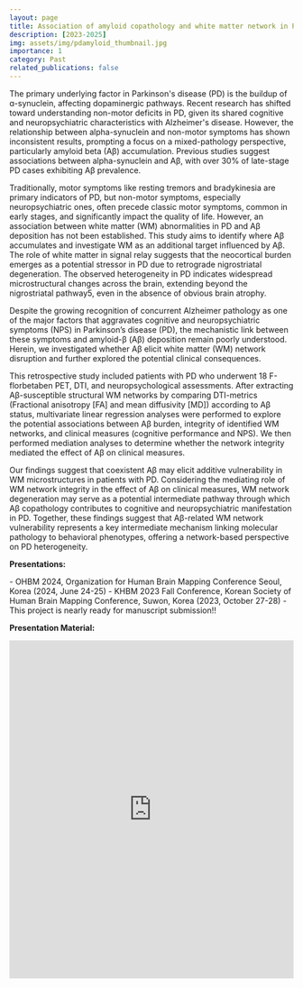 ```yaml
---
layout: page
title: Association of amyloid copathology and white matter network in Parkinson’ disease
description: [2023-2025]
img: assets/img/pdamyloid_thumbnail.jpg
importance: 1
category: Past
related_publications: false
---
```


The primary underlying factor in Parkinson's disease (PD) is the buildup of ɑ-synuclein, affecting dopaminergic pathways. Recent research has shifted toward understanding non-motor deficits in PD, given its shared cognitive and neuropsychiatric characteristics with Alzheimer's disease. However, the relationship between alpha-synuclein and non-motor symptoms has shown inconsistent results, prompting a focus on a mixed-pathology perspective, particularly amyloid beta (Aβ) accumulation. Previous studies suggest associations between alpha-synuclein and Aβ, with over 30% of late-stage PD cases exhibiting Aβ prevalence.

Traditionally, motor symptoms like resting tremors and bradykinesia are primary indicators of PD, but non-motor symptoms, especially neuropsychiatric ones, often precede classic motor symptoms, common in early stages, and significantly impact the quality of life. However, an association between white matter (WM) abnormalities in PD and Aβ deposition has not been established. This study aims to identify where Aβ accumulates and investigate WM as an additional target influenced by Aβ. The role of white matter in signal relay suggests that the neocortical burden emerges as a potential stressor in PD due to retrograde nigrostriatal degeneration. The observed heterogeneity in PD indicates widespread microstructural changes across the brain, extending beyond the nigrostriatal pathway5, even in the absence of obvious brain atrophy.

Despite the growing recognition of concurrent Alzheimer pathology as one of the major factors that aggravates cognitive and neuropsychiatric symptoms (NPS) in Parkinson’s disease (PD), the mechanistic link between these symptoms and amyloid-β (Aβ) deposition remain poorly understood. Herein, we investigated whether Aβ elicit white matter (WM) network disruption and further explored the potential clinical consequences.

This retrospective study included patients with PD who underwent 18 F-florbetaben PET, DTI, and neuropsychological assessments. After extracting Aβ-susceptible structural WM networks by comparing DTI-metrics (Fractional anisotropy [FA] and mean diffusivity [MD]) according to Aβ status, multivariate linear regression analyses were performed to explore the potential associations between Aβ burden, integrity of identified WM networks, and clinical measures (cognitive performance and NPS). We then performed mediation analyses to determine whether the network integrity mediated the effect of Aβ on clinical measures.

Our findings suggest that coexistent Aβ may elicit additive vulnerability in WM microstructures in patients with PD. Considering the mediating role of WM network integrity in the effect of Aβ on clinical measures, WM network degeneration may serve as a potential intermediate pathway through which Aβ copathology contributes to cognitive and neuropsychiatric manifestation in PD. Together, these findings suggest that Aβ-related WM network vulnerability represents a key intermediate mechanism linking molecular pathology to behavioral phenotypes, offering a network-based perspective on PD heterogeneity.

<p style="font-weight:700;">Presentations:</p>
- OHBM 2024, Organization for Human Brain Mapping Conference Seoul, Korea (2024, June 24-25)
- KHBM 2023 Fall Conference, Korean Society of Human Brain Mapping Conference, Suwon, Korea (2023, October 27-28)
- This project is nearly ready for manuscript submission!!

<p style="font-weight:700;">Presentation Material:</p>
<div style="position:relative; padding-top: 0;">
  <iframe
    src="https://drive.google.com/file/d/1mC-sypo8Izg4z9bcr12q0XrndXSnHlMr/preview"
    width="100%"
    height="600"
    allow="autoplay"
    style="border:0;">
  </iframe>
</div>

